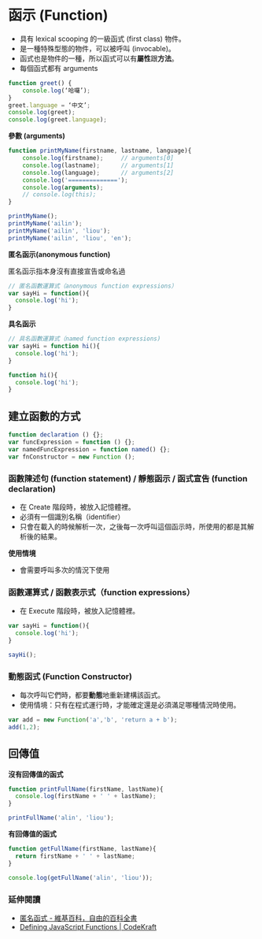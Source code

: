 # 函示 (Function)

* 具有 lexical scooping 的一級函式 (first class) 物件。
* 是一種特殊型態的物件，可以被呼叫 (invocable)。
* 函式也是物件的一種，所以函式可以有**屬性**跟**方法**。
* 每個函式都有 arguments

```js
function greet() {
	console.log(‘哈囉’);
}
greet.language = ‘中文’;
console.log(greet);
console.log(greet.language);
```

**參數 (arguments)**

```js
function printMyName(firstname, lastname, language){
	console.log(firstname);		// arguments[0]
	console.log(lastname);		// arguments[1]
	console.log(language);		// arguments[2]
	console.log('==============');
	console.log(arguments);
	// console.log(this);
}

printMyName();
printMyName('ailin');
printMyName('ailin', 'liou');
printMyName('ailin', 'liou', 'en');
```

**匿名函示(anonymous function)**

匿名函示指本身沒有直接宣告或命名過

```js
// 匿名函數運算式（anonymous function expressions） 
var sayHi = function(){
  console.log('hi');
}
```

<!-- 宣告了一個匿名函數之後，再把這個函數指派給一個變數。 -->

**具名函示**

```js
// 具名函數運算式（named function expressions)
var sayHi = function hi(){
  console.log('hi');
}
```

```js
function hi(){
  console.log('hi');
}
```

## 建立函數的方式

```js
function declaration () {};
var funcExpression = function () {};
var namedFuncExpression = function named() {};
var fnConstructor = new Function ();
```

### 函數陳述句 (function statement) / 靜態函示 / 函式宣告 (function declaration)

* 在 Create 階段時，被放入記憶體裡。
* 必須有一個識別名稱（identifier）
* 只會在載入的時候解析一次，之後每一次呼叫這個函示時，所使用的都是其解析後的結果。
<!--* 具名函數運算式對於在除錯時會非常有用 -->

**使用情境**

* 會需要呼叫多次的情況下使用

### 函數運算式 / 函數表示式（function expressions）

* 在 Execute 階段時，被放入記憶體裡。

```js
var sayHi = function(){
  console.log('hi');
}

sayHi();
```

### 動態函式 (Function Constructor)

* 每次呼叫它們時，都要**動態**地重新建構該函式。
* 使用情境：只有在程式運行時，才能確定還是必須滿足哪種情況時使用。

```js
var add = new Function('a','b', 'return a + b');
add(1,2);
```

## 回傳值

**沒有回傳值的函式**

```js
function printFullName(firstName, lastName){
  console.log(firstName + ' ' + lastName);
}

printFullName('alin', 'liou');
```

**有回傳值的函式**

```js
function getFullName(firstName, lastName){
  return firstName + ' ' + lastName;
}

console.log(getFullName('alin', 'liou'));
```

### 延伸閱讀

* [匿名函式 - 維基百科，自由的百科全書](https://zh.wikipedia.org/wiki/%E5%8C%BF%E5%90%8D%E5%87%BD%E6%95%B0)
* [Defining JavaScript Functions | CodeKraft](https://abdulapopoola.com/2014/04/03/defining-javascript-functions/)